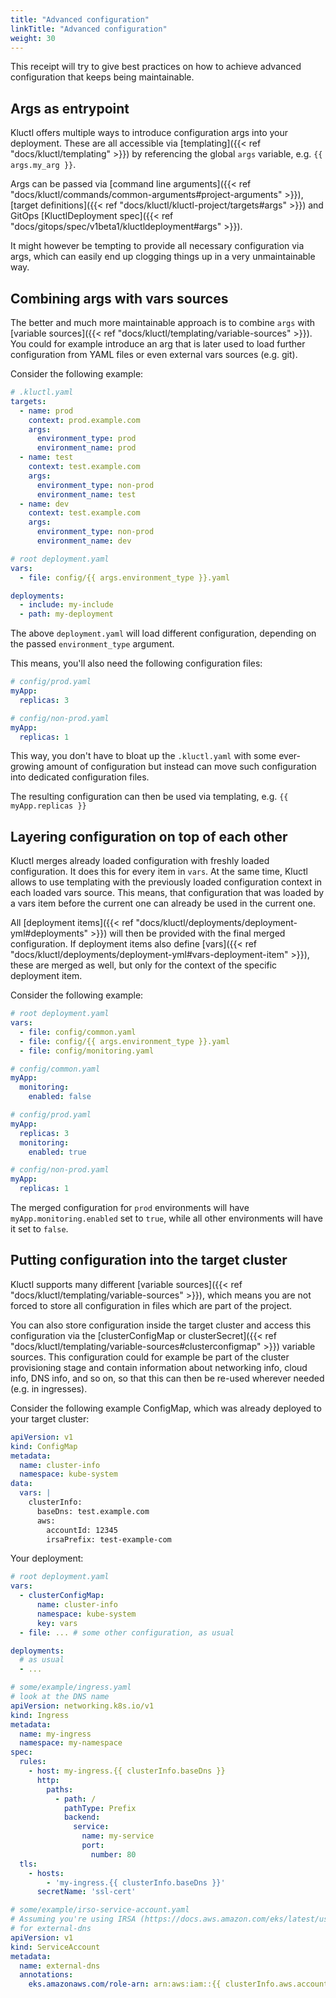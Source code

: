 ```yaml
---
title: "Advanced configuration"
linkTitle: "Advanced configuration"
weight: 30
---
```


This receipt will try to give best practices on how to achieve advanced configuration that keeps being maintainable.

## Args as entrypoint

Kluctl offers multiple ways to introduce configuration args into your deployment. These are all accessible via
[templating]({{< ref "docs/kluctl/templating" >}}) by referencing the global `args` variable, e.g. `{{ args.my_arg }}`.

Args can be passed via [command line arguments]({{< ref "docs/kluctl/commands/common-arguments#project-arguments" >}}),
[target definitions]({{< ref "docs/kluctl/kluctl-project/targets#args" >}}) and GitOps
[KluctlDeployment spec]({{< ref "docs/gitops/spec/v1beta1/kluctldeployment#args" >}}).

It might however be tempting to provide all necessary configuration via args, which can easily end up clogging things up
in a very unmaintainable way.

## Combining args with vars sources

The better and much more maintainable approach is to combine `args` with 
[variable sources]({{< ref "docs/kluctl/templating/variable-sources" >}}). You could for example
introduce an arg that is later used to load further configuration from YAML files or even external vars sources (e.g. git).

Consider the following example:

```yaml
# .kluctl.yaml
targets:
  - name: prod
    context: prod.example.com
    args:
      environment_type: prod
      environment_name: prod
  - name: test
    context: test.example.com
    args:
      environment_type: non-prod
      environment_name: test
  - name: dev
    context: test.example.com
    args:
      environment_type: non-prod
      environment_name: dev
```

```yaml
# root deployment.yaml
vars:
  - file: config/{{ args.environment_type }}.yaml

deployments:
  - include: my-include
  - path: my-deployment
```

The above `deployment.yaml` will load different configuration, depending on the passed `environment_type` argument.

This means, you'll also need the following configuration files:

```yaml
# config/prod.yaml
myApp:
  replicas: 3
```

```yaml
# config/non-prod.yaml
myApp:
  replicas: 1
```

This way, you don't have to bloat up the `.kluctl.yaml` with some ever-growing amount of configuration but instead can
move such configuration into dedicated configuration files.

The resulting configuration can then be used via templating, e.g. `{{ myApp.replicas }}`

## Layering configuration on top of each other

Kluctl merges already loaded configuration with freshly loaded configuration. It does this for every item in `vars`.
At the same time, Kluctl allows to use templating with the previously loaded configuration context in each loaded
vars source. This means, that configuration that was loaded by a vars item before the current one can already be used
in the current one.

All [deployment items]({{< ref "docs/kluctl/deployments/deployment-yml#deployments" >}}) will then be provided with the
final merged configuration. If deployment items also define [vars]({{< ref "docs/kluctl/deployments/deployment-yml#vars-deployment-item" >}}),
these are merged as well, but only for the context of the specific deployment item.

Consider the following example:

```yaml
# root deployment.yaml
vars:
  - file: config/common.yaml
  - file: config/{{ args.environment_type }}.yaml
  - file: config/monitoring.yaml
```

```yaml
# config/common.yaml
myApp:
  monitoring:
    enabled: false
```

```yaml
# config/prod.yaml
myApp:
  replicas: 3
  monitoring:
    enabled: true
```

```yaml
# config/non-prod.yaml
myApp:
  replicas: 1
```

The merged configuration for `prod` environments will have `myApp.monitoring.enabled` set to `true`, while all other
environments will have it set to `false`.

## Putting configuration into the target cluster

Kluctl supports many different [variable sources]({{< ref "docs/kluctl/templating/variable-sources" >}}), which means
you are not forced to store all configuration in files which are part of the project.

You can also store configuration inside the target cluster and access this configuration via the
[clusterConfigMap or clusterSecret]({{< ref "docs/kluctl/templating/variable-sources#clusterconfigmap" >}}) variable
sources. This configuration could for example be part of the cluster provisioning stage and contain information about
networking info, cloud info, DNS info, and so on, so that this can then be re-used wherever needed (e.g. in ingresses).

Consider the following example ConfigMap, which was already deployed to your target cluster:

```yaml
apiVersion: v1
kind: ConfigMap
metadata:
  name: cluster-info
  namespace: kube-system
data:
  vars: |
    clusterInfo:
      baseDns: test.example.com
      aws:
        accountId: 12345
        irsaPrefix: test-example-com
```

Your deployment:

```yaml
# root deployment.yaml
vars:
  - clusterConfigMap:
      name: cluster-info
      namespace: kube-system
      key: vars
  - file: ... # some other configuration, as usual

deployments:
  # as usual
  - ...
```

```yaml
# some/example/ingress.yaml
# look at the DNS name
apiVersion: networking.k8s.io/v1
kind: Ingress
metadata:
  name: my-ingress
  namespace: my-namespace
spec:
  rules:
    - host: my-ingress.{{ clusterInfo.baseDns }}
      http:
        paths:
          - path: /
            pathType: Prefix
            backend:
              service:
                name: my-service
                port:
                  number: 80
  tls:
    - hosts:
        - 'my-ingress.{{ clusterInfo.baseDns }}'
      secretName: 'ssl-cert'
```

```yaml
# some/example/irso-service-account.yaml
# Assuming you're using IRSA (https://docs.aws.amazon.com/eks/latest/userguide/iam-roles-for-service-accounts.html)
# for external-dns
apiVersion: v1
kind: ServiceAccount
metadata:
  name: external-dns
  annotations:
    eks.amazonaws.com/role-arn: arn:aws:iam::{{ clusterInfo.aws.accountId }}:role/{{ clusterInfo.aws.irsaPrefix }}-external-dns
```
